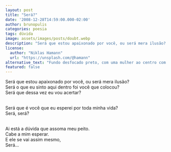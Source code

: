 ```yaml
---
layout: post
title: "Será?"
date: '2008-12-28T14:59:00.000-02:00'
author: brunopulis
categories: poesia
tags: dúvida
image: assets/images/posts/doubt.webp
description: "Será que estou apaixonado por você, ou será mera ilusão? Será o que eu sinto aqui dentro foi você que colocou?"
license:
  author: "Niklas Hamann"
  url: "https://unsplash.com/@hamann"
alternative_text: "Fundo desfocado preto, com uma mulher ao centro com a mão direita no rosto pensativa."
featured: false
---
```


Será que estou apaixonado por você, ou será mera ilusão? <br />
Será o que eu sinto aqui dentro foi você que colocou? <br />
Será que dessa vez eu vou acertar? <br /><br />

Será que é você que eu esperei por toda minha vida? <br />
Será, será? <br /><br />

Ai está a dúvida que assoma meu peito. <br />
Cabe a mim esperar. <br />
E ele se vai assim mesmo, <br />
Será...